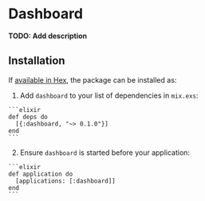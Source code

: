 # Dashboard

**TODO: Add description**

## Installation

If [available in Hex](https://hex.pm/docs/publish), the package can be installed as:

  1. Add `dashboard` to your list of dependencies in `mix.exs`:

    ```elixir
    def deps do
      [{:dashboard, "~> 0.1.0"}]
    end
    ```

  2. Ensure `dashboard` is started before your application:

    ```elixir
    def application do
      [applications: [:dashboard]]
    end
    ```

